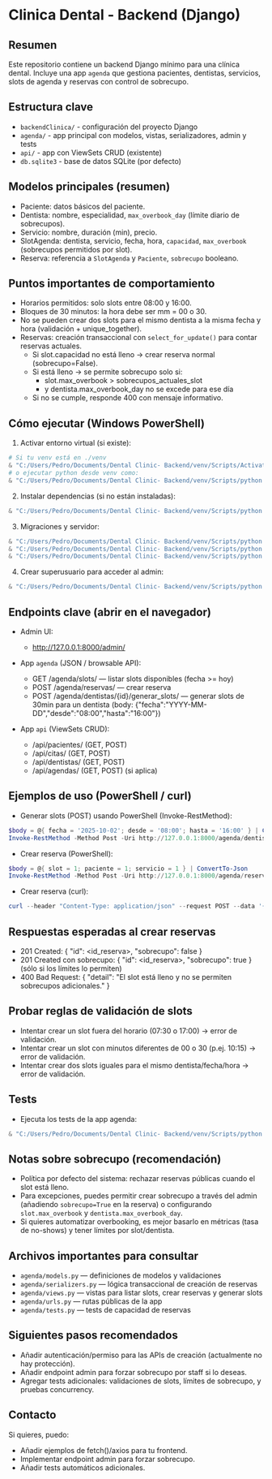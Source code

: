 Clinica Dental - Backend (Django)
=================================

Resumen
-------
Este repositorio contiene un backend Django mínimo para una clínica dental. Incluye una app `agenda` que gestiona pacientes, dentistas, servicios, slots de agenda y reservas con control de sobrecupo.

Estructura clave
----------------
- `backendClinica/` - configuración del proyecto Django
- `agenda/` - app principal con modelos, vistas, serializadores, admin y tests
- `api/` - app con ViewSets CRUD (existente)
- `db.sqlite3` - base de datos SQLite (por defecto)

Modelos principales (resumen)
-----------------------------
- Paciente: datos básicos del paciente.
- Dentista: nombre, especialidad, `max_overbook_day` (límite diario de sobrecupos).
- Servicio: nombre, duración (min), precio.
- SlotAgenda: dentista, servicio, fecha, hora, `capacidad`, `max_overbook` (sobrecupos permitidos por slot).
- Reserva: referencia a `SlotAgenda` y `Paciente`, `sobrecupo` booleano.

Puntos importantes de comportamiento
-----------------------------------
- Horarios permitidos: solo slots entre 08:00 y 16:00.
- Bloques de 30 minutos: la hora debe ser mm = 00 o 30.
- No se pueden crear dos slots para el mismo dentista a la misma fecha y hora (validación + unique_together).
- Reservas: creación transaccional con `select_for_update()` para contar reservas actuales.
  - Si slot.capacidad no está lleno → crear reserva normal (sobrecupo=False).
  - Si está lleno → se permite sobrecupo solo si:
    - slot.max_overbook > sobrecupos_actuales_slot
    - y dentista.max_overbook_day no se excede para ese día
  - Si no se cumple, responde 400 con mensaje informativo.

Cómo ejecutar (Windows PowerShell)
---------------------------------
1. Activar entorno virtual (si existe):

```powershell
# Si tu venv está en ./venv
& "C:/Users/Pedro/Documents/Dental Clinic- Backend/venv/Scripts/Activate.ps1"
# o ejecutar python desde venv como:
& "C:/Users/Pedro/Documents/Dental Clinic- Backend/venv/Scripts/python.exe" -m pip install -r requirements.txt
```

2. Instalar dependencias (si no están instaladas):

```powershell
& "C:/Users/Pedro/Documents/Dental Clinic- Backend/venv/Scripts/python.exe" -m pip install djangorestframework
```

3. Migraciones y servidor:

```powershell
& "C:/Users/Pedro/Documents/Dental Clinic- Backend/venv/Scripts/python.exe" manage.py makemigrations
& "C:/Users/Pedro/Documents/Dental Clinic- Backend/venv/Scripts/python.exe" manage.py migrate
& "C:/Users/Pedro/Documents/Dental Clinic- Backend/venv/Scripts/python.exe" manage.py runserver
```

4. Crear superusuario para acceder al admin:

```powershell
& "C:/Users/Pedro/Documents/Dental Clinic- Backend/venv/Scripts/python.exe" manage.py createsuperuser
```

Endpoints clave (abrir en el navegador)
---------------------------------------
- Admin UI:
  - http://127.0.0.1:8000/admin/

- App `agenda` (JSON / browsable API):
  - GET  /agenda/slots/           — listar slots disponibles (fecha >= hoy)
  - POST /agenda/reservas/        — crear reserva
  - POST /agenda/dentistas/{id}/generar_slots/ — generar slots de 30min para un dentista (body: {"fecha":"YYYY-MM-DD","desde":"08:00","hasta":"16:00"})

- App `api` (ViewSets CRUD):
  - /api/pacientes/   (GET, POST)
  - /api/citas/       (GET, POST)
  - /api/dentistas/   (GET, POST)
  - /api/agendas/     (GET, POST)  (si aplica)

Ejemplos de uso (PowerShell / curl)
-----------------------------------
- Generar slots (POST) usando PowerShell (Invoke-RestMethod):

```powershell
$body = @{ fecha = '2025-10-02'; desde = '08:00'; hasta = '16:00' } | ConvertTo-Json
Invoke-RestMethod -Method Post -Uri http://127.0.0.1:8000/agenda/dentistas/1/generar_slots/ -Body $body -ContentType 'application/json'
```

- Crear reserva (PowerShell):

```powershell
$body = @{ slot = 1; paciente = 1; servicio = 1 } | ConvertTo-Json
Invoke-RestMethod -Method Post -Uri http://127.0.0.1:8000/agenda/reservas/ -Body $body -ContentType 'application/json'
```

- Crear reserva (curl):

```powershell
curl --header "Content-Type: application/json" --request POST --data '{"slot":1,"paciente":1,"servicio":1}' http://127.0.0.1:8000/agenda/reservas/
```

Respuestas esperadas al crear reservas
-------------------------------------
- 201 Created: { "id": <id_reserva>, "sobrecupo": false }
- 201 Created con sobrecupo: { "id": <id_reserva>, "sobrecupo": true } (sólo si los límites lo permiten)
- 400 Bad Request: { "detail": "El slot está lleno y no se permiten sobrecupos adicionales." }

Probar reglas de validación de slots
------------------------------------
- Intentar crear un slot fuera del horario (07:30 o 17:00) → error de validación.
- Intentar crear un slot con minutos diferentes de 00 o 30 (p.ej. 10:15) → error de validación.
- Intentar crear dos slots iguales para el mismo dentista/fecha/hora → error de validación.

Tests
-----
- Ejecuta los tests de la app agenda:

```powershell
& "C:/Users/Pedro/Documents/Dental Clinic- Backend/venv/Scripts/python.exe" manage.py test agenda -v 2
```

Notas sobre sobrecupo (recomendación)
-------------------------------------
- Política por defecto del sistema: rechazar reservas públicas cuando el slot está lleno.
- Para excepciones, puedes permitir crear sobrecupo a través del admin (añadiendo `sobrecupo=True` en la reserva) o configurando `slot.max_overbook` y `dentista.max_overbook_day`.
- Si quieres automatizar overbooking, es mejor basarlo en métricas (tasa de no-shows) y tener límites por slot/dentista.

Archivos importantes para consultar
----------------------------------
- `agenda/models.py` — definiciones de modelos y validaciones
- `agenda/serializers.py` — lógica transaccional de creación de reservas
- `agenda/views.py` — vistas para listar slots, crear reservas y generar slots
- `agenda/urls.py` — rutas públicas de la app
- `agenda/tests.py` — tests de capacidad de reservas

Siguientes pasos recomendados
----------------------------
- Añadir autenticación/permiso para las APIs de creación (actualmente no hay protección).
- Añadir endpoint admin para forzar sobrecupo por staff si lo deseas.
- Agregar tests adicionales: validaciones de slots, límites de sobrecupo, y pruebas concurrency.

Contacto
--------
Si quieres, puedo:
- Añadir ejemplos de fetch()/axios para tu frontend.
- Implementar endpoint admin para forzar sobrecupo.
- Añadir tests automáticos adicionales.

